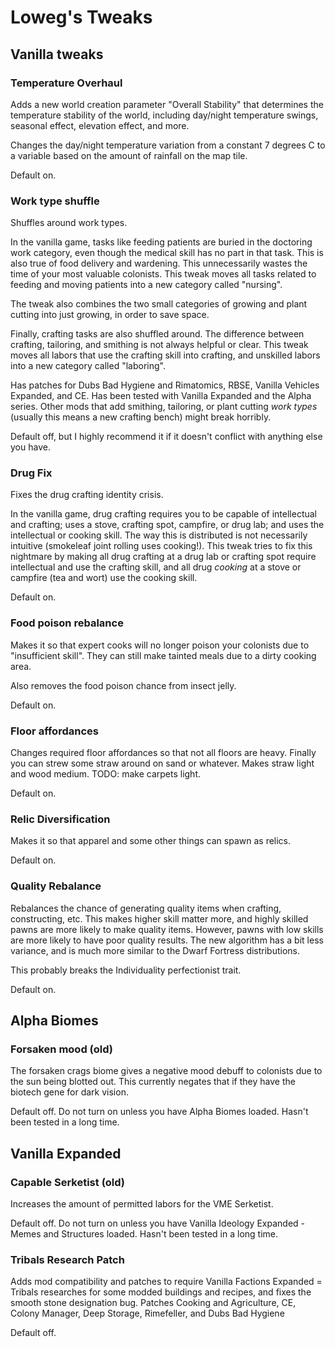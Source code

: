 # Loweg's Tweaks

## Vanilla tweaks
### Temperature Overhaul
Adds a new world creation parameter "Overall Stability" that determines the temperature stability of the world, including day/night temperature swings, seasonal effect, elevation effect, and more.

Changes the day/night temperature variation from a constant 7 degrees C to a variable based on the amount of rainfall on the map tile.

Default on.
### Work type shuffle
Shuffles around work types.

In the vanilla game, tasks like feeding patients are buried in the doctoring work category, even though the medical skill has no part in that task. This is also true of food delivery and wardening. This unnecessarily wastes the time of your most valuable colonists. This tweak moves all tasks related to feeding and moving patients into a new category called "nursing".

The tweak also combines the two small categories of growing and plant cutting into just growing, in order to save space.

Finally, crafting tasks are also shuffled around. The difference between crafting, tailoring, and smithing is not always helpful or clear. This tweak moves all labors that use the crafting skill into crafting, and unskilled labors into a new category called "laboring".

Has patches for Dubs Bad Hygiene and Rimatomics, RBSE, Vanilla Vehicles Expanded, and CE. Has been tested with Vanilla Expanded and the Alpha series. Other mods that add smithing, tailoring, or plant cutting *work types* (usually this means a new crafting bench) might break horribly.

Default off, but I highly recommend it if it doesn't conflict with anything else you have.
### Drug Fix
Fixes the drug crafting identity crisis.

In the vanilla game, drug crafting requires you to be capable of intellectual and crafting; uses a stove, crafting spot, campfire, or drug lab; and uses the intellectual or cooking skill. The way this is distributed is not necessarily intuitive (smokeleaf joint rolling uses cooking!). This tweak tries to fix this nightmare by making all drug crafting at a drug lab or crafting spot require intellectual and use the crafting skill, and all drug *cooking* at a stove or campfire (tea and wort) use the cooking skill.

Default on.
### Food poison rebalance
Makes it so that expert cooks will no longer poison your colonists due to "insufficient skill". They can still make tainted meals due to a dirty cooking area.

Also removes the food poison chance from insect jelly.

Default on.
### Floor affordances
Changes required floor affordances so that not all floors are heavy. Finally you can strew some straw around on sand or whatever. Makes straw light and wood medium. TODO: make carpets light.

Default on.
### Relic Diversification
Makes it so that apparel and some other things can spawn as relics.

Default on.
### Quality Rebalance
Rebalances the chance of generating quality items when crafting, constructing, etc.
This makes higher skill matter more, and highly skilled pawns are more likely to make quality items. However, pawns with low skills are more likely to have poor quality results.
The new algorithm has a bit less variance, and is much more similar to the Dwarf Fortress distributions.

This probably breaks the Individuality perfectionist trait.

Default on.
## Alpha Biomes
### Forsaken mood (old)
The forsaken crags biome gives a negative mood debuff to colonists due to the sun being blotted out. This currently negates that if they have the biotech gene for dark vision.

Default off. Do not turn on unless you have Alpha Biomes loaded. Hasn't been tested in a long time.

## Vanilla Expanded
### Capable Serketist (old)
Increases the amount of permitted labors for the VME Serketist.

Default off. Do not turn on unless you have Vanilla Ideology Expanded - Memes and Structures loaded. Hasn't been tested in a long time.

### Tribals Research Patch
Adds mod compatibility and patches to require Vanilla Factions Expanded = Tribals researches for some modded buildings and recipes, and fixes the smooth stone designation bug. Patches Cooking and Agriculture, CE, Colony Manager, Deep Storage, Rimefeller, and Dubs Bad Hygiene

Default off.
